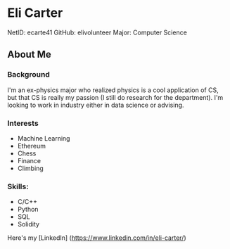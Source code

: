 # Eli Carter
NetID: ecarte41
GitHub: elivolunteer
Major: Computer Science

## About Me
### Background
I'm an ex-physics major who realized physics is a cool application of CS, but that CS is really my passion (I still do research for the department). I'm looking to work in industry either in data science or advising.
### Interests
- Machine Learning
- Ethereum
- Chess
- Finance
- Climbing
### Skills:
- C/C++
- Python
- SQL
- Solidity

Here's my [LinkedIn] (https://www.linkedin.com/in/eli-carter/)
